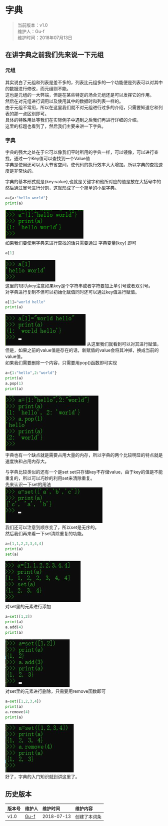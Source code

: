 # 字典  

>当前版本：v1.0  
>维护人：Gu-f  
>维护时间：2018年07月13日

## 在讲字典之前我们先来说一下元组  
### 元组  
其实说白了元组和列表是差不多的，列表比元组多的一个功能便是列表可以对其中的数据进行修改，而元组则不能。  
这也是元组的一大弊端，但是在某些特定的场合元组还是可以发挥它的作用。  
然后在对元组进行调用以及使用其中的数据时和列表一样的。  
由于元组不常用，所以在这里我们就不对元组进行过多的介绍，只需要知道它和列表的那一点区别即可。  
具体的特殊用处等我们在实际例子中遇到之后我们再进行详细的介绍。  
这里的标题也看到了，然后我们主要来讲一下字典。  

### 字典   
字典的强大之处在于它可以像我们平时所用的字典一样，可以镜像，可以进行查找，通过一个Key值可以查找到一个Value值  
字典是使用还可以大大节省空间，使代码的执行效率大大增加。所以字典的查找速度是非常快的。

字典的基本形式就是{key:value},也就是关键字和他所对应的值是放在大括号中的然后通过冒号进行分割，这就形成了一个简单的小型字典。  
```python
a={a:"hello world"}
print(a)
```
![08-01](/wiki/image/python/08/08-01.jpg)  
如果我们要使用字典来进行查找的话只需要通过  字典变量[key]  即可  
```python
a[1]
```
![08-02](/wiki/image/python/08/08-02.jpg)  
这里的1即为key注意如果key是个字符串或者字符要加上单引号或者双引号。  
对字典进行复制不但可以初始化赋值同时还可以通过key值进行赋值。
```python
a[1]="world hello"
print(a)
```  
![08-03](/wiki/image/python/08/08-03.jpg)
从这里我们就看到可以对其进行赋值，但是，如果之前的value值是存在的话，新赋值的value会将其冲掉，换成当前的value值。  
如果我们需要删除一个内容，只需要用pop()函数即可实现  
```python
a={1:"hello",2:"world"}
print(a)
a.pop(1)
print(a)
```
![08-04](/wiki/image/python/08/08-04.jpg)  
字典也有一个缺点就是需要占用大量的内存，所以字典的两个比较明显的特点就是速度快和占用内存大。  

与字典比较类似的还有一个是set
set只存储key不存储value，由于key的值是不能重复的，所以可以巧妙的利用set来清除重复。  
先来认识一下set的用法  
![08-05](/wiki/image/python/08/08-05.jpg)  
我们还可以注意到顺序变了，所以set是无序的。  
然后我们再来看一下set清除重复的功能。  
```python
a=[1,1,2,2,3,4,4]
print(a)
set(a)
```
![08-06](/wiki/image/python/08/08-06.jpg)  
对set里的元素进行添加  
```python
a=set([1,2])
print(a)
a.add(4)
print(a)
```
![08-07](/wiki/image/python/08/08-07.jpg)  
对set里的元素进行删除，只需要用remove函数即可  
```python
a=set([1,2,3,4])
print(a)
a.remove(4)
print(a)
```
![08-08](/wiki/image/python/08/08-08.jpg)  
好了，字典的入门知识就到讲这里了。

## 历史版本

| 版本号 | 维护人 |维护时间 |维护内容|
| :- | :- | :-| :- |
| v1.0 | [Gu-f](https://Gu-f.github.io/) |2018-07-13|创建了本词条|
